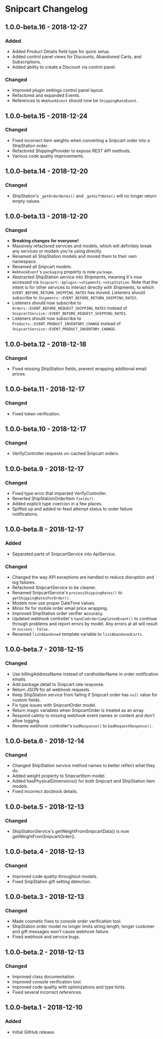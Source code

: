 # Snipcart Changelog

## 1.0.0-beta.16 - 2018-12-27
### Added
- Added Product Details field type for quick setup.
- Added control panel views for Discounts, Abandoned Carts, and Subscriptions.
- Added ability to create a Discount via control panel.
### Changed
- Improved plugin settings control panel layout.
- Refactored and expanded Events.
- References to `WebhookEvent` should now be `ShippingRateEvent`.

## 1.0.0-beta.15 - 2018-12-24
### Changed
- Fixed incorrect item weights when converting a Snipcart order into a ShipStation order.
- Refactored ShippingProvider to expose REST API methods.
- Various code quality improvements.

## 1.0.0-beta.14 - 2018-12-20
### Changed
- ShipStation's `_getOrderNotes()` and `_getGiftNote()` will no longer return empty values.

## 1.0.0-beta.13 - 2018-12-20
### Changed
- **Breaking changes for everyone!**
- Massively refactored services and models, which will definitely break any services or models you're using directly.
- Renamed all ShipStation models and moved them to their own namespace.
- Renamed all Snipcart models.
- `WebhookEvent`'s `packaging` property is now `package`.
- Abstracted ShipStation service into Shipments, meaning it's now accessed via `Snipcart::$plugin->shipments->shipStation`. Note that the intent is for other services to interact directly with Shipments, to which `EVENT_BEFORE_RETURN_SHIPPING_RATES` has moved. Listeners should subscribe to `Shipments::EVENT_BEFORE_RETURN_SHIPPING_RATES`.
- Listeners should now subscribe to `Orders::EVENT_BEFORE_REQUEST_SHIPPING_RATES` instead of `SnipcartService::EVENT_BEFORE_REQUEST_SHIPPING_RATES`.
- Listeners should now subscribe to `Products::EVENT_PRODUCT_INVENTORY_CHANGE` instead of `SnipcartService::EVENT_PRODUCT_INVENTORY_CHANGE`.

## 1.0.0-beta.12 - 2018-12-18
### Changed
- Fixed missing ShipStation fields, prevent wrapping additional email prices.

## 1.0.0-beta.11 - 2018-12-17
### Changed
- Fixed token verification.

## 1.0.0-beta.10 - 2018-12-17
### Changed
- VerifyController requests un-cached Snipcart orders.

## 1.0.0-beta.9 - 2018-12-17
### Changed
- Fixed type error that impacted VerifyController.
- Reverted ShipStationOrderItem `fields()`.
- Added explicit type coercion in a few places.
- Spiffed up and added re-feed attempt status to order failure notifications.

## 1.0.0-beta.8 - 2018-12-17
### Added
- Separated parts of SnipcartService into ApiService.
### Changed
- Changed the way API exceptions are handled to reduce disruption and log failures.
- Refactored SnipcartService to be cleaner.
- Renamed SnipcartService's `processShippingRates()` to `getShippingRatesForOrder()`.
- Models now use proper DateTime values.
- Minor fix for mobile order email price wrapping.
- Improved ShipStation order verifier accuracy.
- Updated webhook controller's `handleOrderCompletedEvent()` to continue through problems and report errors by model. Any errors at all will result in `success: false`.
- Renamed `listAbandoned` template variable to `listAbandonedCarts`.

## 1.0.0-beta.7 - 2018-12-15
### Changed
- Use billingAddressName instead of cardholderName in order notification emails.
- Add package detail to Snipcart rate response.
- Return JSON for all webhook requests.
- Keep ShipStation service from failing if Snipcart order has `null` value for custom fields.
- Fix type issues with SnipcartOrder model.
- Return magic variables when SnipcartOrder is treated as an array.
- Respond calmly to missing webhook event names or content and don't allow logging.
- Rename webhook controller's `badResponse()` to `badRequestResponse()`.

## 1.0.0-beta.6 - 2018-12-14
### Changed
- Changed ShipStation service method names to better reflect what they do.
- Added weight property to SnipcartItem model.
- Added hasPhysicalDimensions() for both Snipcart and ShipStation item models.
- Fixed incorrect docblock details.

## 1.0.0-beta.5 - 2018-12-13
### Changed
- ShipStationService's getWeightFromSnipcartData() is now getWeightFromSnipcartOrder().

## 1.0.0-beta.4 - 2018-12-13
### Changed
- Improved code quality throughout models.
- Fixed SnipStation gift setting detection.

## 1.0.0-beta.3 - 2018-12-13
### Changed
- Made cosmetic fixes to console order verification tool.
- ShipStation order model no longer limits string length; longer customer and gift messages won't cause webhook failure.
- Fixed webhook and service bugs.

## 1.0.0-beta.2 - 2018-12-13
### Changed
- Improved class documentation.
- Improved console verification tool.
- Improved code quality with optimizations and type hints.
- Fixed several incorrect references.

## 1.0.0-beta.1 - 2018-12-10
### Added
- Initial GitHub release.
